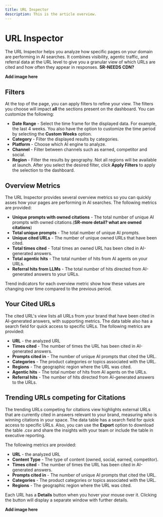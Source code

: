 ```yaml
---
title: URL Inspector
description: This is the article overview.
---
```


# URL Inspector

The URL Inspector helps you analyze how specific pages on your domain are performing in AI searches. It combines visibility, agentic traffic, and referral data at the URL level to give you a granular view of which URLs are cited and how often they appear in responses. **SR-NEEDS CDN?**

**Add image here**

## Filters

At the top of the page, you can apply filters to refine your view. The filters you choose will impact **all** the sections present on the dashboard. You can customize the following:

* **Date Range** - Select the time frame for the displayed data. For example, the last 4 weeks. You also have the option to customize the time period by selecting the **Custom Weeks** option.
* **Category** - Filter the displayed results by categories.
* **Platform** - Choose which AI engine to analyze.
* **Channel** - Filter between channels such as earned, competitor and social.
* **Region** - Filter the results by geography. Not all regions will be available at launch.
After you select the desired filter, click **Apply Filters** to apply the selection to the dashboard.

## Overview Metrics

The URL Inspector provides several overview metrics so you can quickly asses how your pages are performing in AI searches. The following metrics are provided:

* **Unique prompts with owned citations** - The total number of unique AI prompts with owned citations.(**SR-more detail? what are owned citations**)
* **Total unique prompts** - The total number of unique AI prompts.
* **Unique cited URLs** - The number of unique owned URLs that have been cited.
* **Total times cited** - Total times an owned URL has been cited in AI-generated answers.
* **Total agentic hits** - The total number of hits from AI agents on your URLs.
* **Referral hits from LLMs** - The total number of hits directed from AI-generated answers to your URLs.

Trend indicators for each overview metric show how these values are changing over time compared to the previous period.

## Your Cited URLs

The cited URL's view lists all URLs from your brand that have been cited in AI-generated answers, with supporting metrics. The data table also has a search field for quick access to specific URLs. The following metrics are provided:

* **URL** - the analyzed URL
* **Times cited** - The number of times the URL has been cited in AI-generated answers.
* **Prompts cited in** - The number of unique AI prompts that cited the URL.
* **Categories** - The product categories or topics associated with the URL.
* **Regions** - The geographic region where the URL was cited.
* **Agentic hits** - The total number of hits from AI agents on the URLs.
* **Referral hits** - The number of hits directed from AI-generated answers to the URLs.

## Trending URLs competing for Citations

The trending URLs competing for citations view highlights external URLs that are currently cited in answers relevant to your brand, measuring who is winning citations in your space. The data table has a search field for quick access to specific URLs. Also, you can use the **Export** option to download the table .csv and share the insights with your team or include the table in executive reporting.

The following metrics are provided:

* **URL** - the analyzed URL
* **Content Type** - The type of content (owned, social, earned, competitor).
* **Times cited** - The number of times the URL has been cited in AI-generated answers.
* **Prompts cited in** - The number of unique AI prompts that cited the URL.
* **Categories** - The product categories or topics associated with the URL.
* **Regions** - The geographic region where the URL was cited.

Each URL has a **Details** button when you hover your mouse over it. Clicking the button will display a separate window with further details.

**Add image here**
